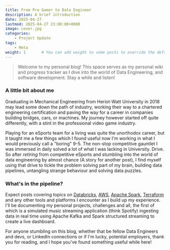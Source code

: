 ```yaml
---
title: From Pro Gamer to Data Engineer
description: A brief introduction
date: 2025-04-27
lastmod: 2025-04-27 23:00:00+0000
image: cover.jpg
categories:
    - Project Update
tags:
    - Meta
weight: 1       # You can add weight to some posts to override the default sorting (date descending)
---
```


> Welcome to my personal blog! This space serves as my personal wiki and progress tracker as I dive into the world of Data Engineering, and software development. Stay a while and listen!

### A little bit about me

Graduating in Mechanical Engineering from Heriot-Watt University in 2018 may lead some down the path of industry, working their way to a chartered engineering certification and paving the way for a career in companies building bridges, cars, or machines. My journey however started off quite differently, with a stint in the professional video game industry.

Playing for an eSports team for a living was quite the unorthodox career, but it taught me a few things which I found useful now I'm working in what I would previously call a "boring" 9-5. The non-stop competitive gauntlet I was immersed in daily solved a lot of what I was lacking in University. Drive. So after *retiring* from competitive eSports and stumbling into the world of data engineering by almost chance (A story for another post), I find myself using that drive to tickle the problem solving part of my brain, building data pipelines, untangling strange behaviour and solving data puzzles.

### What's in the pipeline?

Expect posts covering topics on [Databricks](https://www.databricks.com/), [AWS](https://aws.amazon.com/), [Apache Spark](https://spark.apache.org/), [Terraform](https://developer.hashicorp.com/terraform) and any other tools and platforms I encounter as I build up my experience. I'll be documenting my personal projects, challenges and all, the first of which is a simulated music streaming application (think Spotify) ingesting data in real time using Apache Kafka and Spark structured streaming to create a live dashboard.

For anyone stumbling on this blog, whether that be fellow Data Engineers and devs, or LinkedIn connections or if I'm lucky, potential employers, thank you for reading, and I hope you've found something useful while here!
